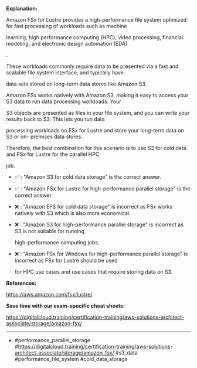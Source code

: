 **Explanation:**

Amazon FSx for Lustre provides a high-performance file system optimized for fast processing of workloads such as machine

learning, high performance computing (HPC), video processing, financial modeling, and electronic design automation (EDA)

.

These workloads commonly require data to be presented via a fast and scalable file system interface, and typically have

data sets stored on long-term data stores like Amazon S3.

Amazon FSx works natively with Amazon S3, making it easy to access your S3 data to run data processing workloads. Your

S3 objects are presented as files in your file system, and you can write your results back to S3. This lets you run data

processing workloads on FSx for Lustre and store your long-term data on S3 or on- premises data stores.

Therefore, the best combination for this scenario is to use S3 for cold data and FSx for Lustre for the parallel HPC

job.

- ✅ :  "Amazon S3 for cold data storage" is the correct answer.

- ✅ :  "Amazon FSx for Lustre for high-performance parallel storage" is the correct answer.

- ❌ :  "Amazon EFS for cold data storage" is incorrect as FSx works natively with S3 which is also more economical.

- ❌ :  "Amazon S3 for high-performance parallel storage" is incorrect as S3 is not suitable for running

  high-performance computing jobs.

- ❌ :  "Amazon FSx for Windows for high-performance parallel storage" is incorrect as FSx for Lustre should be used

  for HPC use cases and use cases that require storing data on S3.

**References:**

<https://aws.amazon.com/fsx/lustre/>

**Save time with our exam-specific cheat sheets:**

<https://digitalcloud.training/certification-training/aws-solutions-architect-associate/storage/amazon-fsx/>

----

- #performance_parallel_storage #<https://digitalcloud.training/certification-training/aws-solutions-architect-associate/storage/amazon-fsx/> #s3_data #performance_file_system #cold_data_storage
